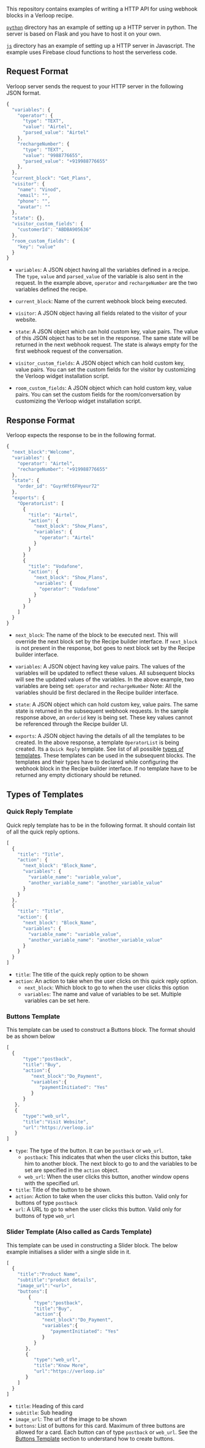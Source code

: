 This repository contains examples of writing a HTTP API for
using webhook blocks in a Verloop recipe.

[`python`](python/) directory has an example of setting up a HTTP server in python. The
server is based on Flask and you have to host it on your own.

[`js`](js/) directory has an example of setting up a HTTP server in Javascript.
The example uses Firebase cloud functions to host the serverless code.

## Request Format
Verloop server sends the request to your HTTP server in the following JSON format.
```javascript
{
  "variables": {
    "operator": {
      "type": "TEXT",
      "value": "Airtel",
      "parsed_value": "Airtel"
    },  
    "rechargeNumber": {
      "type": "TEXT",
      "value": "9988776655",
      "parsed_value": "+919988776655"
    },
  },
  "current_block": "Get_Plans",
  "visitor": {
    "name": "Vinod",
    "email": "",
    "phone": "",
    "avatar": ""
  },
  "state": {},
  "visitor_custom_fields": {
    "customerId": "ABDBA905636"
  }, 
  "room_custom_fields": {
    "key": "value"
  }
}
```

* `variables`: A JSON object having all the variables defined in a recipe. The `type`,
`value` and `parsed_value` of the variable is also sent in the request.
In the example above, `operator` and `rechargeNumber` are the two variables defined the
recipe.

* `current_block`: Name of the current webhook block being executed.

* `visitor`: A JSON object having all fields related to the visitor of your website.

* `state`: A JSON object which can hold custom key, value pairs. The value of this JSON object has to be set in the response. The same state will be returned in the
next webhook request. The state is always empty for the first webhook request of
the conversation.

* `visitor_custom_fields`: A JSON object which can hold custom key, value pairs. You can set the custom fields for the visitor by customizing the Verloop widget installation script.

* `room_custom_fields`: A JSON object which can hold custom key, value pairs. You can set the custom fields for the room/conversation by customizing the Verloop widget installation script.


## Response Format
Verloop expects the response to be in the following format.
```javascript
{
  "next_block":"Welcome",
  "variables": {
    "operator": "Airtel",
    "rechargeNumber": "+919988776655"
  },
  "state": {
    "order_id": "GuyrHft6FHyeur72"
  },
  "exports": {
    "OperatorList": [
      {
        "title": "Airtel",
        "action": {
          "next_block": "Show_Plans",
          "variables": {
            "operator": "Airtel"
          }
        }
      }
      {
        "title": "Vodafone",
        "action": {
          "next_block": "Show_Plans",
          "variables": {
            "operator": "Vodafone"
          }
        }
      }
    ]
  }
}
```

* `next_block`: The name of the block to be executed next. This will override the
next block set by the Recipe builder interface. If `next_block` is not present
in the response, bot goes to next block set by the Recipe builder interface.

* `variables`: A JSON object having key value pairs. The values of the variables will
be updated to reflect these values. All subsequent blocks will see the updated
values of the variables.
In the above example, two variables are being set: `operator` and `rechargeNumber`
Note: All the variables should be first declared in the Recipe builder interface.

* `state`: A JSON object which can hold custom key, value pairs. The same state is
returned in the subsequent webhook requests. In the sample response above, an `orderid`
key is being set. These key values cannot be referenced through the Recipe builder UI.

* `exports`: A JSON object having the details of all the templates to be created.
In the above response, a template `OperatorList` is being created.
Its a `Quick Reply` template. See list of all possible [types of templates](#types-of-templates).
These templates can be used in the subsequent blocks. The templates and their types
have to declared while configuring the webhook block in the Recipe builder interface. If no template have to be returned any empty dictionary should be retuned.

## Types of Templates
### Quick Reply Template
Quick reply template has to be in the following format. It should contain list
of all the quick reply options.
```javascript
[
  {
    "title": "Title",
    "action": {
      "next_block": "Block_Name",
      "variables": {
        "variable_name": "variable_value",
        "another_variable_name": "another_variable_value"
      }
    }
  },
  {
    "title": "Title",
    "action": {
      "next_block": "Block_Name",
      "variables": {
        "variable_name": "variable_value",
        "another_variable_name": "another_variable_value"
      }
    }
  }
]
```
  * `title`: The title of the quick reply option to be shown
  * `action`: An action to take when the user clicks on this quick reply option.
    * `next_block`: Which block to go to when the user clicks this option
    * `variables`: The name and value of variables to be set. Multiple variables
    can be set here.

### Buttons Template
This template can be used to construct a Buttons block.
The format should be as shown below
```javascript
[
  {
      "type":"postback",
      "title":"Buy",
      "action":{
         "next_block":"Do_Payment",
         "variables":{
            "paymentInitiated": "Yes"
         }
      }
   },
   {
      "type":"web_url",
      "title":"Visit Website",
      "url":"https://verloop.io"
   }
]
```
  * `type`: The type of the button. It can be `postback` or `web_url`.
    * `postback`: This indicates that when the user clicks this button, take him
    to another block. The next block to go to and the variables to be set are
    specified in the `action` object.
    * `web_url`: When the user clicks this button, another window opens with
    the specified url.
  * `title`: Title of the button to be shown.
  * `action`: Action to take when the user clicks this button. Valid only for
  buttons of type `postback`
  * `url`: A URL to go to when the user clicks this button.
  Valid only for buttons of type `web_url`

### Slider Template (Also called as Cards Template)
This template can be used in constructing a Slider block. The below example
initialises a slider with a single slide in it.
```javascript
[
  {
    "title":"Product Name",
    "subtitle":"product details",
    "image_url":"<url>",
    "buttons":[
        {
          "type":"postback",
          "title":"Buy",
          "action":{
             "next_block":"Do_Payment",
             "variables":{
                "paymentInitiated": "Yes"
             }
          }
       },
       {
          "type":"web_url",
          "title":"Know More",
          "url":"https://verloop.io"
       }
    ]
  }
]
```
  * `title`: Heading of this card
  * `subtitle`: Sub heading
  * `image_url`: The url of the image to be shown
  * `buttons`: List of buttons for this card. Maximum of three buttons are allowed
  for a card. Each button can of type `postback` or `web_url`. See the [Buttons Template](#types-of-templates)
  section to understand how to create buttons.
